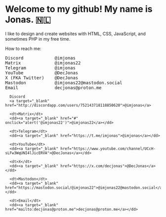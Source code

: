 # Welcome to my github! My name is Jonas. 🇳🇱

I like to design and create websites with HTML, CSS, JavaScript, and sometimes PHP in my free time.

How to reach me:

<pre>
Discord            @imjonas
Matrix             @imjonas22
Telegram           @imjonas
YouTube            @DecJonas
X (FKA Twitter)    @DecJonas
Mastodon           @imjonas22@mastodon.social
Email              decjonas@proton.me
</pre>

      Discord
      <a target="_blank" href="http://discordapp.com/users/752143718118850620">@imjonas</a>

      <dt>Matrix</dt>
      <dd><a target="_blank" href="#" onclick="alert('@imjonas22')">@imjonas22</a></dd>

      <dt>Telegram</dt>
      <dd><a target="_blank" href="https://t.me/imjonas">@imjonas</a></dd>

      <dt>YouTube</dt>
      <dd><a target="_blank" href="https://www.youtube.com/channel/UCcH-sLFw3WqUNI4lJicERVA">@DecJonas</a></dd>

      <dt>X</dt>
      <dd><a target="_blank" href="https://x.com/decjonas">@DecJonas</a></dd>

      <dt>Mastodon</dt>
      <dd><a target="_blank" href="https://mastodon.social/@imjonas22">@imjonas22@mastodon.social</a></dd>

      <dt>Email</dt>
      <dd><a target="_blank" href="mailto:decjonas@proton.me">decjonas@proton.me</a></dd>

